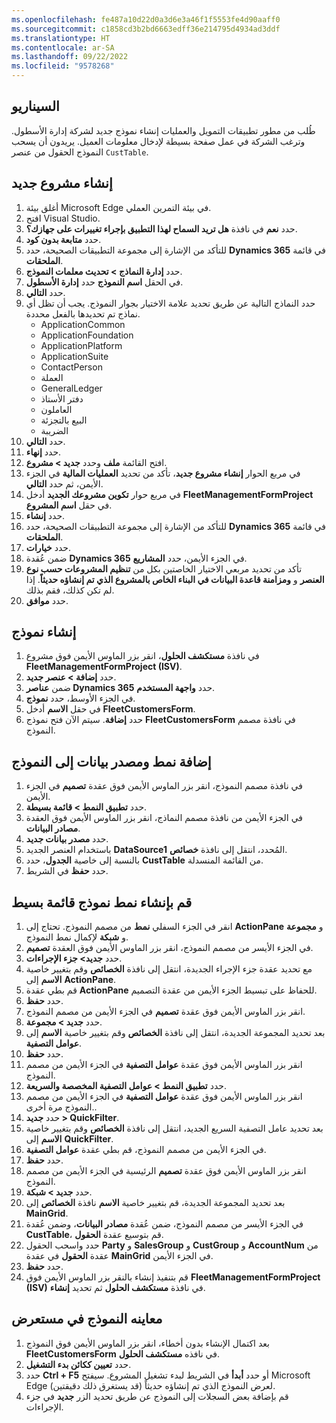 ```yaml
---
ms.openlocfilehash: fe487a10d22d0a3d6e3a46f1f5553fe4d90aaff0
ms.sourcegitcommit: c1858cd3b2bd6663edff36e214795d4934ad3ddf
ms.translationtype: HT
ms.contentlocale: ar-SA
ms.lasthandoff: 09/22/2022
ms.locfileid: "9578268"
---
```

## <a name="scenario"></a>السيناريو

طُلب من مطور تطبيقات التمويل والعمليات إنشاء نموذج جديد لشركة إدارة الأسطول. وترغب الشركة في عمل صفحة بسيطة لإدخال معلومات العميل. يريدون أن يسحب النموذج الحقول من عنصر `CustTable`.


## <a name="create-a-new-project"></a>إنشاء مشروع جديد 

1.  أغلق بيئة Microsoft Edge في بيئة التمرين العملي.
2.  افتح Visual Studio.
3.  حدد **نعم** في نافذة **هل تريد السماح لهذا التطبيق بإجراء تغييرات على جهازك؟**.
4.  حدد **متابعة بدون كود**.
5.  للتأكد من الإشارة إلى مجموعة التطبيقات الصحيحة، حدد **Dynamics 365** في قائمة **الملحقات**.
6.  حدد **إدارة النماذج > تحديث معلمات النموذج**.
7.  في الحقل **اسم النموذج** حدد **إدارة الأسطول**.
8.  حدد **التالي**.
9.  حدد النماذج التالية عن طريق تحديد علامة الاختيار بجوار النموذج. يجب أن تظل أي نماذج تم تحديدها بالفعل محددة.
    - ApplicationCommon
    - ApplicationFoundation
    - ApplicationPlatform
    - ApplicationSuite
    - ContactPerson
    - العملة
    - GeneralLedger
    - دفتر الأستاذ
    - العاملون
    - البيع بالتجزئة
    - الضريبة
10.  حدد **التالي**.
11.  حدد **إنهاء**.
12.  افتح القائمة **ملف** وحدد **جديد > مشروع**.
13.  في مربع الحوار **إنشاء مشروع جديد**، تأكد من تحديد **العمليات المالية** في الجزء الأيمن، ثم حدد **التالي**.
15.  في مربع حوار **تكوين مشروعك الجديد** أدخل **FleetManagementFormProject** في حقل **اسم المشروع**.
16.  حدد **إنشاء**.
17.  للتأكد من الإشارة إلى مجموعة التطبيقات الصحيحة، حدد **Dynamics 365** في قائمة **الملحقات**.
18.  حدد **خيارات**.
19.  ضمن عُقدة **Dynamics 365** في الجزء الأيمن، حدد **المشاريع**.
20. تأكد من تحديد مربعي الاختيار الخاصتين بكل من **تنظيم المشروعات حسب نوع العنصر** و **ومزامنة قاعدة البيانات في البناء الخاص بالمشروع الذي تم إنشاؤه حديثاً**. إذا لم تكن كذلك، فقم بذلك.
21. حدد **موافق**.

## <a name="create-a-form"></a>إنشاء نموذج 

1.  في نافذة **مستكشف الحلول**، انقر بزر الماوس الأيمن فوق مشروع **FleetManagementFormProject (ISV)**.
2.  حدد **إضافة > عنصر جديد**.
3.  ضمن **عناصر Dynamics 365** حدد **واجهة المستخدم**.
4.  في الجزء الأوسط، حدد **نموذج**.
5.  في حقل **الاسم** أدخل **FleetCustomersForm**.
6.  حدد **إضافة**. سيتم الآن فتح نموذج **FleetCustomersForm** في نافذة مصمم النموذج.

## <a name="add-a-pattern-and-data-source-to-the-form"></a>إضافة نمط ومصدر بيانات إلى النموذج 

1.  في نافذة مصمم النموذج، انقر بزر الماوس الأيمن فوق عقدة **تصميم** في الجزء الأيمن.
2.  حدد **تطبيق النمط > قائمة بسيطة**.
3.  في الجزء الأيمن من نافذة مصمم النماذج، انقر بزر الماوس الأيمن فوق العقدة **مصادر البيانات**.
4.  حدد **مصدر بيانات جديد**.
5.  باستخدام العنصر الجديد **DataSource1** المُحدد، انتقل إلى نافذة **خصائص**.
6.  بالنسبة إلى خاصية **الجدول**، حدد **CustTable** من القائمة المنسدلة.
7.  حدد **حفظ** في الشريط.

## <a name="build-the-simple-list-form-pattern"></a>قم بإنشاء نمط نموذج قائمة بسيط  

1.  انقر في الجزء السفلي **نمط** من مصمم النموذج. تحتاج إلى **ActionPane** و **مجموعة** و **شبكة** لإكمال نمط النموذج.
2.  في الجزء الأيسر من مصمم النموذج، انقر بزر الماوس الأيمن فوق العقدة **تصميم**.
3.  حدد **جديد> جزء الإجراءات**.
4.  مع تحديد عقدة جزء الإجراء الجديدة، انتقل إلى نافذة **الخصائص** وقم بتغيير خاصية **الاسم** إلى **ActionPane**.
5.  قم بطي عقدة **ActionPane** للحفاظ على تبسيط الجزء الأيمن من عقدة التصميم.
6.  حدد **حفظ**.
7.  انقر بزر الماوس الأيمن فوق عقدة **تصميم** في الجزء الأيمن من مصمم النموذج.
8.  حدد **جديد > مجموعة**.
9.  بعد تحديد المجموعة الجديدة، انتقل إلى نافذة **الخصائص** وقم بتغيير خاصية **الاسم** إلى **عوامل التصفية**.
10.  حدد **حفظ**.
10. انقر بزر الماوس الأيمن فوق عقدة **عوامل التصفية** في الجزء الأيمن من مصمم النموذج.
11. حدد **تطبيق النمط > عوامل التصفية المخصصة والسريعة**.
12. انقر بزر الماوس الأيمن فوق عقدة **عوامل التصفية** في الجزء الأيمن من مصمم النموذج مرة أخرى..
13. حدد **جديد > QuickFilter**.
14. بعد تحديد عامل التصفية السريع الجديد، انتقل إلى نافذة **الخصائص** وقم بتغيير خاصية **الاسم** إلى **QuickFilter**.
15. في الجزء الأيمن من مصمم النموذج، قم بطي عقدة **عوامل التصفية**.
16. حدد **حفظ**.
17. انقر بزر الماوس الأيمن فوق عقدة **تصميم** الرئيسية في الجزء الأيمن من مصمم النموذج.
18. حدد **جديد > شبكة**.
19. بعد تحديد المجموعة الجديدة، قم بتغيير خاصية **الاسم** نافذة **الخصائص** إلى **MainGrid**.
20. في الجزء الأيسر من مصمم النموذج، ضمن عُقدة **مصادر البيانات**، وضمن عُقدة **CustTable**، قم بتوسيع عقدة **الحقول**.
22. حدد واسحب الحقول **Party** و **SalesGroup** و **CustGroup** و **AccountNum** من عقدة **الحقول** في عقدة **MainGrid** في الجزء الأيمن.
23. حدد **حفظ**.
24. قم بتنفيذ إنشاء بالنقر بزر الماوس الأيمن فوق **FleetManagementFormProject (ISV)** في نافذة **مستكشف الحلول** ثم تحديد **إنشاء**.

## <a name="preview-the-form-in-a-browser"></a>معاينه النموذج في مستعرض 

1.  بعد اكتمال الإنشاء بدون أخطاء، انقر بزر الماوس الأيمن فوق النموذج **FleetCustomersForm** في نافذه **مستكشف الحلول**.
2.  حدد **تعيين ككائن بدء التشغيل**.
3.  حدد **Ctrl + F5** أو حدد **أبدأ** في الشريط لبدء تشغيل المشروع. سيفتح Microsoft Edge لعرض النموذج الذي تم إنشاؤه حديثاً (قد يستغرق ذلك دقيقتين).
5.  قم بإضافة بعض السجلات إلى النموذج عن طريق تحديد الزر **جديد** في جزء الإجراءات.

